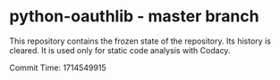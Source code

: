 # python-oauthlib - master branch

This repository contains the frozen state of the repository.
Its history is cleared. It is used only for static code
analysis with Codacy.

Commit Time: 1714549915